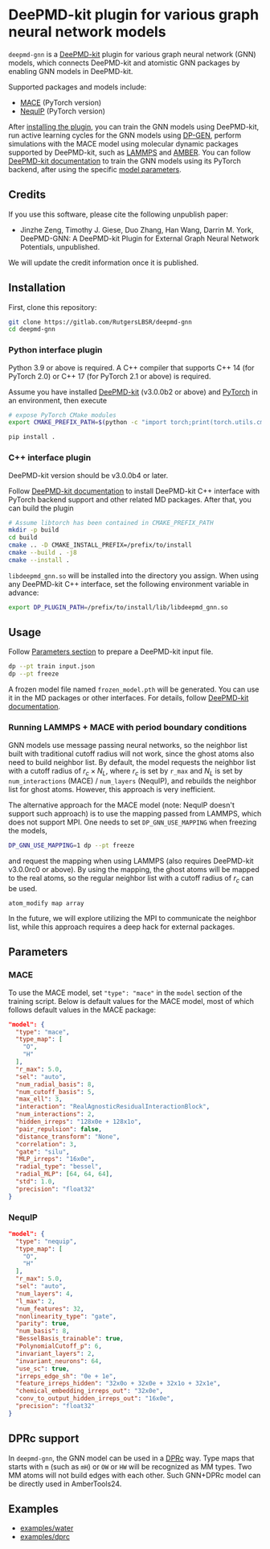 # DeePMD-kit plugin for various graph neural network models

<!-- [![PyPI - Version](https://img.shields.io/pypi/v/python-template)](https://pypi.org/p/python-template) -->

`deepmd-gnn` is a [DeePMD-kit](https://github.com/deepmodeling/deepmd-kit) plugin for various graph neural network (GNN) models, which connects DeePMD-kit and atomistic GNN packages by enabling GNN models in DeePMD-kit.

Supported packages and models include:

- [MACE](https://github.com/ACEsuit/mace) (PyTorch version)
- [NequIP](https://github.com/mir-group/nequip) (PyTorch version)

After [installing the plugin](#installation), you can train the GNN models using DeePMD-kit, run active learning cycles for the GNN models using [DP-GEN](https://github.com/deepmodeling/dpgen), perform simulations with the MACE model using molecular dynamic packages supported by DeePMD-kit, such as [LAMMPS](https://github.com/lammps/lammps) and [AMBER](https://ambermd.org/).
You can follow [DeePMD-kit documentation](https://docs.deepmodeling.com/projects/deepmd/en/latest/) to train the GNN models using its PyTorch backend, after using the specific [model parameters](#parameters).

## Credits

If you use this software, please cite the following unpublish paper:

- Jinzhe Zeng, Timothy J. Giese, Duo Zhang, Han Wang, Darrin M. York, DeePMD-GNN: A DeePMD-kit Plugin for External Graph Neural Network Potentials, unpublished.

We will update the credit information once it is published.

## Installation

First, clone this repository:

```sh
git clone https://gitlab.com/RutgersLBSR/deepmd-gnn
cd deepmd-gnn
```

### Python interface plugin

Python 3.9 or above is required. A C++ compiler that supports C++ 14 (for PyTorch 2.0) or C++ 17 (for PyTorch 2.1 or above) is required.

Assume you have installed [DeePMD-kit](https://github.com/deepmodeling/deepmd-kit) (v3.0.0b2 or above) and [PyTorch](https://github.com/pytorch/pytorch) in an environment, then execute

```sh
# expose PyTorch CMake modules
export CMAKE_PREFIX_PATH=$(python -c "import torch;print(torch.utils.cmake_prefix_path)")

pip install .
```

### C++ interface plugin

DeePMD-kit version should be v3.0.0b4 or later.

Follow [DeePMD-kit documentation](https://docs.deepmodeling.com/projects/deepmd/en/latest/install/install-from-source.html#install-the-c-interface) to install DeePMD-kit C++ interface with PyTorch backend support and other related MD packages.
After that, you can build the plugin

```sh
# Assume libtorch has been contained in CMAKE_PREFIX_PATH
mkdir -p build
cd build
cmake .. -D CMAKE_INSTALL_PREFIX=/prefix/to/install
cmake --build . -j8
cmake --install .
```

`libdeepmd_gnn.so` will be installed into the directory you assign.
When using any DeePMD-kit C++ interface, set the following environment variable in advance:

```sh
export DP_PLUGIN_PATH=/prefix/to/install/lib/libdeepmd_gnn.so
```

## Usage

Follow [Parameters section](#parameters) to prepare a DeePMD-kit input file.

```sh
dp --pt train input.json
dp --pt freeze
```

A frozen model file named `frozen_model.pth` will be generated. You can use it in the MD packages or other interfaces.
For details, follow [DeePMD-kit documentation](https://docs.deepmodeling.com/projects/deepmd/en/latest/).

### Running LAMMPS + MACE with period boundary conditions

GNN models use message passing neural networks,
so the neighbor list built with traditional cutoff radius will not work,
since the ghost atoms also need to build neighbor list.
By default, the model requests the neighbor list with a cutoff radius of $r_c \times N_{L}$,
where $r_c$ is set by `r_max` and $N_L$ is set by `num_interactions` (MACE) / `num_layers` (NequIP),
and rebuilds the neighbor list for ghost atoms.
However, this approach is very inefficient.

The alternative approach for the MACE model (note: NequIP doesn't support such approach) is to use the mapping passed from LAMMPS, which does not support MPI.
One needs to set `DP_GNN_USE_MAPPING` when freezing the models,

```sh
DP_GNN_USE_MAPPING=1 dp --pt freeze
```

and request the mapping when using LAMMPS (also requires DeePMD-kit v3.0.0rc0 or above).
By using the mapping, the ghost atoms will be mapped to the real atoms,
so the regular neighbor list with a cutoff radius of $r_c$ can be used.

```lammps
atom_modify map array
```

In the future, we will explore utilizing the MPI to communicate the neighbor list,
while this approach requires a deep hack for external packages.

## Parameters

### MACE

To use the MACE model, set `"type": "mace"` in the `model` section of the training script.
Below is default values for the MACE model, most of which follows default values in the MACE package:

```json
"model": {
  "type": "mace",
  "type_map": [
    "O",
    "H"
  ],
  "r_max": 5.0,
  "sel": "auto",
  "num_radial_basis": 8,
  "num_cutoff_basis": 5,
  "max_ell": 3,
  "interaction": "RealAgnosticResidualInteractionBlock",
  "num_interactions": 2,
  "hidden_irreps": "128x0e + 128x1o",
  "pair_repulsion": false,
  "distance_transform": "None",
  "correlation": 3,
  "gate": "silu",
  "MLP_irreps": "16x0e",
  "radial_type": "bessel",
  "radial_MLP": [64, 64, 64],
  "std": 1.0,
  "precision": "float32"
}
```

### NequIP

```json
"model": {
  "type": "nequip",
  "type_map": [
    "O",
    "H"
  ],
  "r_max": 5.0,
  "sel": "auto",
  "num_layers": 4,
  "l_max": 2,
  "num_features": 32,
  "nonlinearity_type": "gate",
  "parity": true,
  "num_basis": 8,
  "BesselBasis_trainable": true,
  "PolynomialCutoff_p": 6,
  "invariant_layers": 2,
  "invariant_neurons": 64,
  "use_sc": true,
  "irreps_edge_sh": "0e + 1e",
  "feature_irreps_hidden": "32x0o + 32x0e + 32x1o + 32x1e",
  "chemical_embedding_irreps_out": "32x0e",
  "conv_to_output_hidden_irreps_out": "16x0e",
  "precision": "float32"
}
```

## DPRc support

In `deepmd-gnn`, the GNN model can be used in a [DPRc](https://docs.deepmodeling.com/projects/deepmd/en/latest/model/dprc.html) way.
Type maps that starts with `m` (such as `mH`) or `OW` or `HW` will be recognized as MM types.
Two MM atoms will not build edges with each other.
Such GNN+DPRc model can be directly used in AmberTools24.

## Examples

- [examples/water](examples/water)
- [examples/dprc](examples/dprc)
